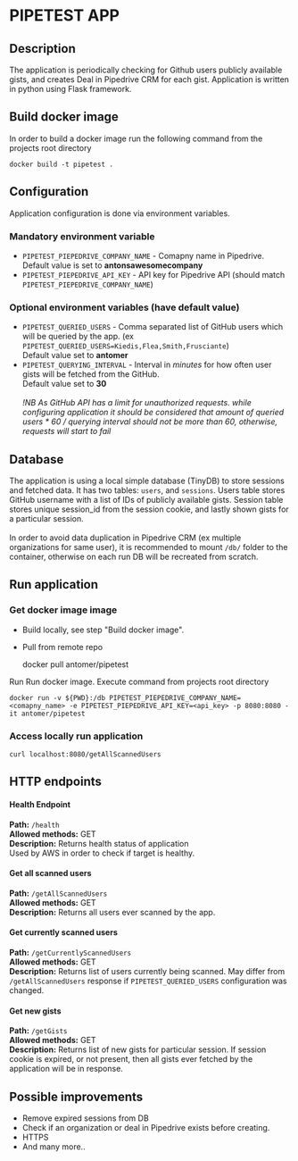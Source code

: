 # PIPETEST APP
## Description 
The application is periodically checking for Github users publicly available gists, and creates Deal in Pipedrive CRM for each gist. Application is written in python using Flask framework.

## Build docker image
In order to build a docker image run the following command from the projects root directory

    docker build -t pipetest .

## Configuration
Application configuration is done via environment variables. 
### Mandatory environment variable 
* `PIPETEST_PIEPEDRIVE_COMPANY_NAME` - Comapny name in Pipedrive. Default value is set to **antonsawesomecompany**
* `PIPETEST_PIEPEDRIVE_API_KEY` - API key for Pipedrive API (should match `PIPETEST_PIEPEDRIVE_COMPANY_NAME`) 

### Optional environment variables (have default value)
* `PIPETEST_QUERIED_USERS` - Comma separated list of GitHub users which will be queried by the app. (ex `PIPETEST_QUERIED_USERS=Kiedis,Flea,Smith,Frusciante`) <br>Default value set to **antomer**
* `PIPETEST_QUERYING_INTERVAL` - Interval in *minutes* for how often user gists will be fetched from the GitHub. <br>Default value set to **30**
<em><br><br>!NB As GitHub API has a limit for unauthorized requests. while configuring application it should be considered that amount of queried users * 60 / querying interval should not be more than 60, otherwise, requests will start to fail </em>

## Database
The application is using a local simple database (TinyDB) to store sessions and fetched data. It has two tables: `users`, and `sessions`. Users table stores GitHub username with a list of IDs of publicly available gists. Session table stores unique session_id from the session cookie, and lastly shown gists for a particular session.
<br><br> 
In order to avoid data duplication in Pipedrive CRM (ex multiple organizations for same user), it is recommended to mount `/db/` folder to the container, otherwise on each run DB will be recreated from scratch.

## Run application
### Get docker image image
* Build locally, see step "Build docker image".  
* Pull from remote repo

    
    docker pull antomer/pipetest

Run Run docker image. Execute command from projects root directory 

    docker run -v ${PWD}:/db PIPETEST_PIEPEDRIVE_COMPANY_NAME=<comapny_name> -e PIPETEST_PIEPEDRIVE_API_KEY=<api_key> -p 8080:8080 -it antomer/pipetest

### Access locally run application
    curl localhost:8080/getAllScannedUsers
## HTTP endpoints
#### Health Endpoint
**Path:** `/health`<br>
**Allowed methods:** GET<br>
**Description:** Returns health status of application<br>Used by AWS in order to check if target is healthy.

#### Get all scanned users
**Path:** `/getAllScannedUsers`<br>
**Allowed methods:** GET<br>
**Description:** Returns all users ever scanned by the app.<br>

#### Get currently scanned users
**Path:** `/getCurrentlyScannedUsers`<br>
**Allowed methods:** GET<br>
**Description:** Returns list of users currently being scanned. May differ from `/getAllScannedUsers` response if `PIPETEST_QUERIED_USERS` configuration was changed.<br>

#### Get new gists
**Path:** `/getGists`<br>
**Allowed methods:** GET<br>
**Description:** Returns list of new gists for particular session. If session cookie is expired, or not present, then all gists ever fetched by the application will be in response.<br>

## Possible improvements
* Remove expired sessions from DB
* Check if an organization or deal in Pipedrive exists before creating.
* HTTPS
* And many more..